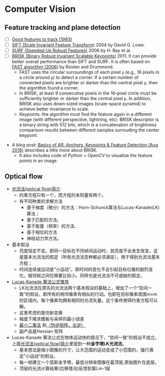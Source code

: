 # Computer Vision

## Feature tracking and plane detection
* [ ] [Good features to track (1993)](https://users.cs.duke.edu/~tomasi/papers/shi/TR_93-1399_Cornell.pdf)
* [ ] [SIFT (Scale Invariant Feature Transform)](https://link.springer.com/article/10.1023/B:VISI.0000029664.99615.94) 2004 by David G. Lowe.
* [ ] [SURF (Speeded Up Robust Features)](https://link.springer.com/chapter/10.1007/11744023_32) 2006 by H. Bay et al.
* [ ] [BRISK (Binary Robust Invariant Scalable Keypoints)](https://www.research-collection.ethz.ch/bitstream/handle/20.500.11850/43288/eth-7684-01.pdf?sequence=1) 2011. It can provide better overall performance than SIFT and SURF. It is often based on [FAST algorithm (2006)](https://link.springer.com/chapter/10.1007/11744023_34) by Rosten and Drummond.
  * FAST uses the circular surroundings of each pixel `p` (e.g., 16 pixels in a circle around `p`) to detect a corner. If a certain number of connected pixels are brighter or darker than the central pixel `p`, then the algorithm found a corner.
  * In BRISK, at least 9 consecutive pixels in the 16-pixel circle must be sufficiently brighter or darker than the central pixel `p`. In addition, BRISK also uses down-sized images (scale-space pyramid) to achieve better invariance to scale.
  * *Keypoints*: the algorithm must find the feature again in a different image (with different perspective, lightning, etc). BRISK descriptor is a binary string with 512 bits, which is a concatenation of brightness comparison results between different samples surrouding the center keypoint.
* A blog post: [Basics of AR: Anchors, Keypoints & Feature Detection (Aug 2018)](https://www.andreasjakl.com/basics-of-ar-anchors-keypoints-feature-detection/) describes a little more about BRISK.
  * It also includes code of Python + OpenCV to visualize the feature points in an image.

## Optical flow
* [光流法(optical flow)简介](https://blog.csdn.net/qq_41368247/article/details/82562165)
  * 约束方程只有一个，而方程的未知量有两个。
  * 有不同种类的求解方法
    * 基于梯度（微分）的方法：Horn-Schunck算法与Lucas-Kanade(LK)算法；
    * 基于匹配的方法、
    * 基于能量（频率）的方法、
    * 基于相位的方法
    * 神经动力学方法。
* 基本假设
  * 亮度恒定不变。即同一目标在不同帧间运动时，其亮度不会发生改变。这是基本光流法的假定（所有光流法变种都必须满足），用于得到光流法基本方程；
  * 时间连续或运动是“小运动”。即时间的变化不会引起目标位置的剧烈变化，相邻帧之间位移要比较小。同样也是光流法不可或缺的假定。
* [Lucas-Kanade 算法公式推导](http://image.sciencenet.cn/olddata/kexue.com.cn/upload/blog/file/2010/9/2010929122517964628.pdf)
  * LK光流法在原先的光流法两个基本假设的基础上，增加了一个“空间一致”的假设，即所有的相邻像素有相似的行动。也即在目标像素周围m×m的区域内，每个像素均拥有相同的光流矢量。这个条件使得约束方程可以解。
  * 这里考虑的是仿射变换
  * 梯度下降求模板与采样的最小误差
  * [最小二乘法](https://www.cnblogs.com/AndyJee/p/5053354.html) 和[（伪逆矩阵，左逆）](https://www.cnblogs.com/AndyJee/p/5082508.html)
  * 副产品是Hessian 矩阵
* Lucas-Kanade 算法公式在物体运动快的情况下，“空间一致”的假设不成立。上面[光流法(optical flow)简介](https://blog.csdn.net/qq_41368247/article/details/82562165)里提到一种**金字塔LK光流法**。
  * 基本想法是缩小图像的尺寸，让大范围的运动变成了小范围的，强行满足“小运动”的假设。
  * 每一帧建立一个高斯金字塔，最低分辨率图像在最顶层,原始图片在底层。
  * 顶层的光流计算结果(位移情况)反馈到第Lm-1层
